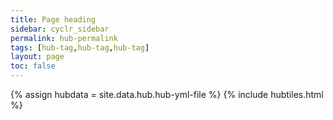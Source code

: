 ```yaml
---
title: Page heading
sidebar: cyclr_sidebar
permalink: hub-permalink
tags: [hub-tag,hub-tag,hub-tag]
layout: page
toc: false
---
```

{% assign hubdata = site.data.hub.hub-yml-file %}
{% include hubtiles.html %}	
